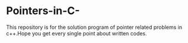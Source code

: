 # Pointers-in-C-
This repository is for the solution program of pointer related problems in c++.Hope you get every single point about written codes.

